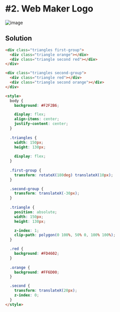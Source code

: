 # #2. Web Maker Logo
![image](https://user-images.githubusercontent.com/88684972/198737337-9665b0ad-22d4-4cae-b213-555f8200c3f0.png)

## Solution
```html
<div class="triangles first-group">
  <div class="triangle orange"></div>
  <div class="triangle second red"></div>
</div>

<div class="triangles second-group">
  <div class="triangle red"></div>
  <div class="triangle second orange"></div>
</div>

<style>
  body {
    background: #F2F2B6;

    display: flex;
    align-items: center;
    justify-content: center;
  }
  
  .triangles {
    width: 150px;
    height: 130px;
    
    display: flex;
  }
  
  .first-group {
    transform: rotateX(180deg) translateX(10px);
  }

  .second-group {
    transform: translateX(-30px);
  }
  
  .triangle {
    position: absolute;
    width: 150px;
    height: 130px;

    z-index: 1;
    clip-path: polygon(0 100%, 50% 0, 100% 100%);
  }

  .red {
    background: #FD4602;
  }
  
  .orange {
    background: #FF6D00;
  }

  .second {
    transform: translateX(20px);
    z-index: 0;
  }
</style>
```

